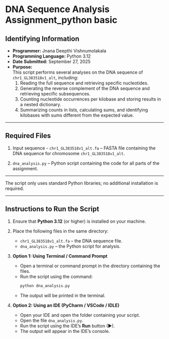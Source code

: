 # DNA Sequence Analysis Assignment_python basic

## Identifying Information
- **Programmer:** Jnana Deepthi Vishnumolakala  
- **Programming Language:** Python 3.12
- **Date Submitted:** September 27, 2025  
- **Purpose:**  
  This script performs several analyses on the DNA sequence of `chr1_GL383518v1_alt`, including:  
  1. Reading the full sequence and retrieving specific nucleotides.  
  2. Generating the reverse complement of the DNA sequence and retrieving specific subsequences.  
  3. Counting nucleotide occurrences per kilobase and storing results in a nested dictionary.  
  4. Summarizing counts in lists, calculating sums, and identifying kilobases with sums different from the expected value.  

---

## Required Files
1. Input sequence - `chr1_GL383518v1_alt.fa` – FASTA file containing the DNA sequence for chromosome `chr1_GL383518v1_alt`.  
    

2. `dna_analysis.py` – Python script containing the code for all parts of the assignment.  
   

---

The script only uses standard Python libraries; no additional installation is required.  

---

## Instructions to Run the Script

1. Ensure that **Python 3.12** (or higher) is installed on your machine.  

2. Place the following files in the same directory:  
   - `chr1_GL383518v1_alt.fa` – the DNA sequence file.  
   - `dna_analysis.py` – the Python script for analysis.  

3. **Option 1: Using Terminal / Command Prompt**  
   - Open a terminal or command prompt in the directory containing the files.  
   - Run the script using the command:  
     ```bash
     python dna_analysis.py
     ```  
   - The output will be printed in the terminal.  

4. **Option 2: Using an IDE (PyCharm / VSCode / IDLE)**  
   - Open your IDE and open the folder containing your script.  
   - Open the file `dna_analysis.py`.  
   - Run the script using the IDE’s **Run** button (▶).  
   - The output will appear in the IDE’s console. 
